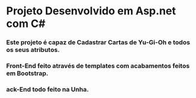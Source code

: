 # Projeto Desenvolvido em Asp.net com C#
<h3>Este projeto é capaz de Cadastrar Cartas de Yu-Gi-Oh e todos os seus atributos.</h3>
<h3>Front-End feito através de templates com acabamentos feitos em Bootstrap.</h3>
<h3>ack-End todo feito na Unha.</h3>
